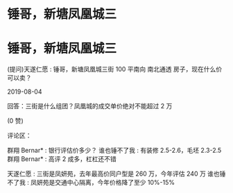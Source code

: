 # 锤哥，新塘凤凰城三

# 锤哥，新塘凤凰城三

(提问)天遂仁愿 : 锤哥，新塘凤凰城三街 100 平南向 南北通透 房子，现在什么价可以卖？

2019-08-04

回答：三街是什么组团？凤凰城的成交单价绝对不能超过 2 万

(0 赞)

评论区：

群翔 Bernar* : 银行评估价多少？ 谁也锤不了我 : 有装修 2.5-2.6，毛坯 2.3-2.5 群翔 Bernar* : 高评 2 成多，杠杠还不错

天遂仁愿 : 三街是凤妍苑，去年最高价同户型是 260 万，今年评估 240 万 谁也锤不了我 : 凤妍苑是交通中心隔离，今年价格降了至少 10%-15%
